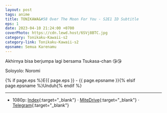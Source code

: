 ```yaml
---
layout: post
tags: anime
title: TONIKAWA&#58 Over The Moon For You - S2E1 ID Subtitle
eps: 1
date: 2023-04-10 21:24:00 +0700
coverPhoto: https://cdn.lewd.host/6SVj8BTC.jpg
category: Tonikaku-Kawaii-s2
category-link: Tonikaku-Kawaii-s2
epsname: Semua Karenamu
---
```


Akhirnya bisa berjumpa lagi bersama Tsukasa-chan 😘😘

Soloyolo: Noromi

{% if page.eps %}E{{ page.eps }} - {{ page.epsname }}{% elsif page.epsname %}Unduh{% endif %}

---
- 1080p: [Index](https://bit.ly/3Ul7C0V){:target="_blank"} &middot; [MiteDrive](https://mitedrive.my.id/view/cbkyPT){:target="_blank"} &middot; [Telegram](https://t.me/a1fansubweeklies/273){:target="_blank"}
